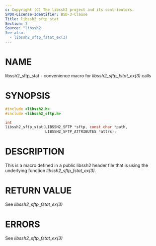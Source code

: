 ```yaml
---
c: Copyright (C) The libssh2 project and its contributors.
SPDX-License-Identifier: BSD-3-Clause
Title: libssh2_sftp_stat
Section: 3
Source: "libssh2
See-also:
  - libssh2_sftp_fstat_ex(3)
---
```


# NAME

libssh2_sftp_stat - convenience macro for *libssh2_sftp_fstat_ex(3)* calls

# SYNOPSIS

~~~c
#include <libssh2.h>
#include <libssh2_sftp.h>

int
libssh2_sftp_stat(LIBSSH2_SFTP *sftp, const char *path,
                  LIBSSH2_SFTP_ATTRIBUTES *attrs);
~~~

# DESCRIPTION

This is a macro defined in a public libssh2 header file that is using the
underlying function *libssh2_sftp_fstat_ex(3)*.

# RETURN VALUE

See *libssh2_sftp_fstat_ex(3)*

# ERRORS

See *libssh2_sftp_fstat_ex(3)*
